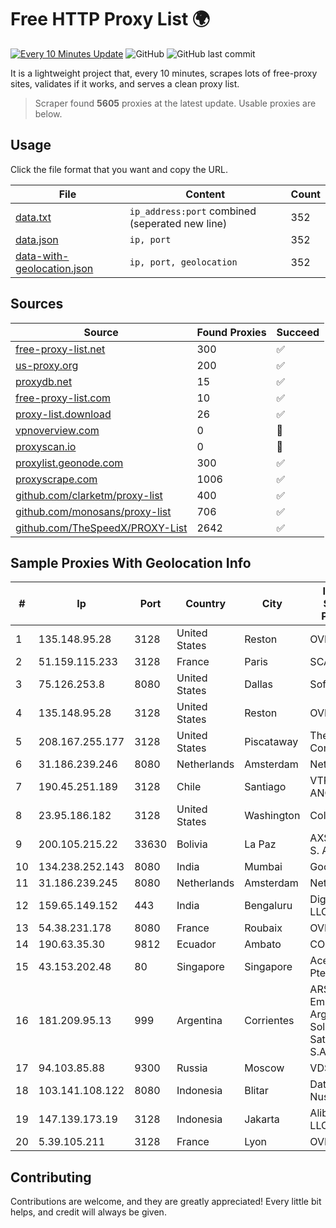 
# Free HTTP Proxy List 🌍

[![Every 10 Minutes Update](https://github.com/mertguvencli/http-proxy-list/actions/workflows/main.yml/badge.svg?branch=main)](https://github.com/mertguvencli/http-proxy-list/actions/workflows/main.yml)
![GitHub](https://img.shields.io/github/license/mertguvencli/http-proxy-list)
![GitHub last commit](https://img.shields.io/github/last-commit/mertguvencli/http-proxy-list)

It is a lightweight project that, every 10 minutes, scrapes lots of free-proxy sites, validates if it works, and serves a clean proxy list.


> Scraper found **5605** proxies at the latest update. Usable proxies are below.

## Usage

Click the file format that you want and copy the URL.


|File|Content|Count|
|----|-------|-----|
|[data.txt](https://raw.githubusercontent.com/mertguvencli/http-proxy-list/main/proxy-list/data.txt)|`ip_address:port` combined (seperated new line)|352|
|[data.json](https://raw.githubusercontent.com/mertguvencli/http-proxy-list/main/proxy-list/data.json)|`ip, port`|352|
|[data-with-geolocation.json](https://raw.githubusercontent.com/mertguvencli/http-proxy-list/main/proxy-list/data-with-geolocation.json)|`ip, port, geolocation`|352|

## Sources

|Source|Found Proxies|Succeed|
|------|-------------|-------|
|[free-proxy-list.net](https://free-proxy-list.net)|300|✅|
|[us-proxy.org](https://www.us-proxy.org)|200|✅|
|[proxydb.net](http://proxydb.net)|15|✅|
|[free-proxy-list.com](https://free-proxy-list.com/?page=&port=&type%5B%5D=http&type%5B%5D=https&up_time=0&search=Search)|10|✅|
|[proxy-list.download](https://www.proxy-list.download/HTTP)|26|✅|
|[vpnoverview.com](https://vpnoverview.com/privacy/anonymous-browsing/free-proxy-servers)|0|🚫|
|[proxyscan.io](https://www.proxyscan.io)|0|🚫|
|[proxylist.geonode.com](https://proxylist.geonode.com/api/proxy-list?limit=300&page=1&sort_by=lastChecked&sort_type=desc&protocols=http,https)|300|✅|
|[proxyscrape.com](https://api.proxyscrape.com/v2/?request=displayproxies&protocol=http&timeout=10000&country=all&ssl=all&anonymity=all)|1006|✅|
|[github.com/clarketm/proxy-list](https://raw.githubusercontent.com/clarketm/proxy-list/master/proxy-list-raw.txt)|400|✅|
|[github.com/monosans/proxy-list](https://raw.githubusercontent.com/monosans/proxy-list/main/proxies/http.txt)|706|✅|
|[github.com/TheSpeedX/PROXY-List](https://raw.githubusercontent.com/TheSpeedX/PROXY-List/master/http.txt)|2642|✅|


## Sample Proxies With Geolocation Info

|#|Ip|Port|Country|City|Internet Service Provider|
|-|--|----|-------|----|-------------------------|
|1|135.148.95.28|3128|United States|Reston|OVH SAS|
|2|51.159.115.233|3128|France|Paris|SCALEWAY|
|3|75.126.253.8|8080|United States|Dallas|SoftLayer|
|4|135.148.95.28|3128|United States|Reston|OVH SAS|
|5|208.167.255.177|3128|United States|Piscataway|The Constant Company|
|6|31.186.239.246|8080|Netherlands|Amsterdam|NetSkope Inc|
|7|190.45.251.189|3128|Chile|Santiago|VTR BANDA ANCHA S.A.|
|8|23.95.186.182|3128|United States|Washington|ColoCrossing|
|9|200.105.215.22|33630|Bolivia|La Paz|AXS Bolivia S. A.|
|10|134.238.252.143|8080|India|Mumbai|Google LLC|
|11|31.186.239.245|8080|Netherlands|Amsterdam|NetSkope Inc|
|12|159.65.149.152|443|India|Bengaluru|DigitalOcean, LLC|
|13|54.38.231.178|8080|France|Roubaix|OVH SAS|
|14|190.63.35.30|9812|Ecuador|Ambato|CONECEL|
|15|43.153.202.48|80|Singapore|Singapore|Aceville Pte.ltd|
|16|181.209.95.13|999|Argentina|Corrientes|ARSAT - Empresa Argentina de Soluciones Satelitales S.A|
|17|94.103.85.88|9300|Russia|Moscow|VDSINA|
|18|103.141.108.122|8080|Indonesia|Blitar|Data Buana Nusantara|
|19|147.139.173.19|3128|Indonesia|Jakarta|Alibaba.com LLC|
|20|5.39.105.211|3128|France|Lyon|OVH SAS|



## Contributing

Contributions are welcome, and they are greatly appreciated! Every
little bit helps, and credit will always be given.

